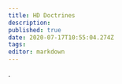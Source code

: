 ```yaml
---
title: HD Doctrines
description: 
published: true
date: 2020-07-17T10:55:04.274Z
tags: 
editor: markdown
---
```


.